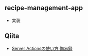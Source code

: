 ## recipe-management-app
- 実装

## Qiita
- [Server Actionsの使い方 備忘録](https://qiita.com/Meerkat39/items/408d99765b93c751156a)